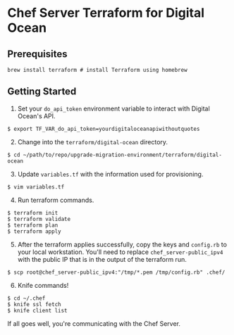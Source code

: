 # Chef Server Terraform for Digital Ocean

## Prerequisites
```shell
brew install terraform # install Terraform using homebrew
```

## Getting Started
1. Set your `do_api_token` environment variable to interact with Digital Ocean's API.
```shell
$ export TF_VAR_do_api_token=yourdigitaloceanapiwithoutquotes
```

2. Change into the `terraform/digital-ocean` directory.
```shell
$ cd ~/path/to/repo/upgrade-migration-environment/terraform/digital-ocean
```

3. Update `variables.tf` with the information used for provisioning.
```
$ vim variables.tf
```

4. Run terraform commands.
```
$ terraform init
$ terraform validate
$ terraform plan
$ terraform apply
```

5. After the terraform applies successfully, copy the keys and `config.rb` to your local workstation. You'll need to replace `chef_server-public_ipv4` with the public IP that is in the output of the terraform run.
```shell
$ scp root@chef_server-public_ipv4:"/tmp/*.pem /tmp/config.rb" .chef/
```

6. Knife commands!
```
$ cd ~/.chef
$ knife ssl fetch
$ knife client list
```

If all goes well, you're communicating with the Chef Server.
